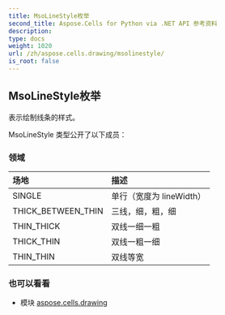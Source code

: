```yaml
---
title: MsoLineStyle枚举
second_title: Aspose.Cells for Python via .NET API 参考资料
description:
type: docs
weight: 1020
url: /zh/aspose.cells.drawing/msolinestyle/
is_root: false
---
```

## MsoLineStyle枚举
表示绘制线条的样式。



MsoLineStyle 类型公开了以下成员：

### 领域
|场地|描述|
| :- | :- |
| SINGLE |单行（宽度为 lineWidth）|
| THICK_BETWEEN_THIN |三线，细，粗，细|
| THIN_THICK |双线一细一粗|
| THICK_THIN |双线一粗一细|
| THIN_THIN |双线等宽|



### 也可以看看
* 模块 [aspose.cells.drawing](..)
